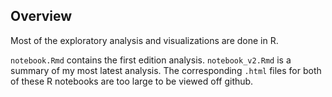 ## Overview

Most of the exploratory analysis and visualizations are done in R. 

`notebook.Rmd` contains the first edition analysis. `notebook_v2.Rmd` is a summary of my most latest analysis. The corresponding `.html` files for both of these R notebooks are too large to be viewed off github. 


